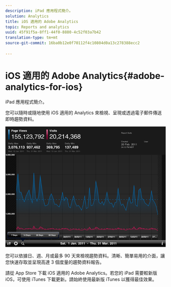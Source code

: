 ```yaml
---
description: iPad 應用程式簡介。
solution: Analytics
title: iOS 適用的 Adobe Analytics
topic: Reports and analytics
uuid: 45f91f5a-8ff1-44f0-8880-4c52f03a7b42
translation-type: tm+mt
source-git-commit: 16ba0b12e0f70112f4c10804d0a13c278388ecc2

---
```



# iOS 適用的 Adobe Analytics{#adobe-analytics-for-ios}

iPad 應用程式簡介。

您可以隨時或隨地使用 iOS 適用的 Analytics 來檢視、呈現或透過電子郵件傳送即時趨勢資料。

![](assets/ipad.png)

您可以依據日、週、月或最多 90 天來檢視趨勢資料。清晰、簡單易用的介面，讓您快速存取並呈現高達 3 個度量的趨勢資料報告。

請從 App Store 下載 iOS 適用的 Adobe Analytics。若您的 iPad 需要較新版 iOS，可使用 iTunes 下載更新。請始終使用最新版 iTunes 以獲得最佳效果。
